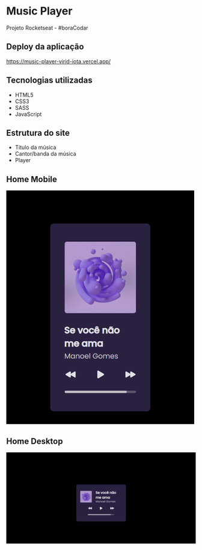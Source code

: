 # Music Player
Projeto Rocketseat - #boraCodar

## Deploy da aplicação
https://music-player-virid-iota.vercel.app/

## Tecnologias utilizadas
+ HTML5
+ CSS3
+ SASS
+ JavaScript

## Estrutura do site
+ Título da música
+ Cantor/banda da música
+ Player

## Home Mobile

<img src=".github/project-mobile.png">

## Home Desktop
<img src=".github/project-desktop.png">

